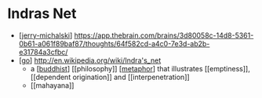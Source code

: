 # Indras Net

- [[jerry-michalski]] https://app.thebrain.com/brains/3d80058c-14d8-5361-0b61-a061f89baf87/thoughts/64f582cd-a4c0-7e3d-ab2b-e31784a3cfbc/
- [[go]] http://en.wikipedia.org/wiki/Indra's_net
  - a [[buddhist]] [[philosophy]] [[metaphor]] that illustrates [[emptiness]], [[dependent origination]] and [[interpenetration]]
  - [[mahayana]]


[//begin]: # "Autogenerated link references for markdown compatibility"
[jerry-michalski]: jerry-michalski "Jerry Michalski"
[go]: go "Go"
[buddhist]: buddhist "Buddhist"
[metaphor]: metaphor "Metaphor"
[//end]: # "Autogenerated link references"